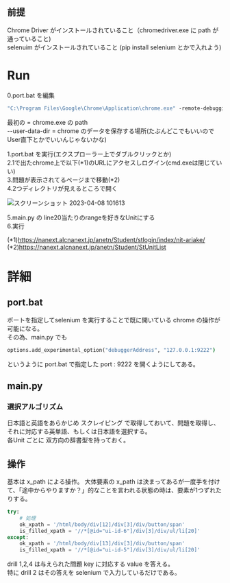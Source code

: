 ## 前提
Chrome Driver がインストールされていること（chromedriver.exe に path が通っていること)  
selenuim がインストールされていること (pip install selenium とかで入れよう)

# Run
0.port.bat を編集  

```bat:port.bat
"C:\Program Files\Google\Chrome\Application\chrome.exe" -remote-debugging-port=9222 --user-data-dir="C:\Users\kpp01\"
```

最初の = chrome.exe の path  
--user-data-dir = chrome のデータを保存する場所(たぶんどこでもいいのでUser直下とかでいいんじゃないかな)  

1.port.bat を実行(エクスプローラー上でダブルクリックとか)  
2.1で出たchrome上で以下(*1)のURLにアクセスしログイン(cmd.exeは閉じていい)  
3.問題が表示されてるページまで移動(*2)  
4.2つディレクトリが見えるところで開く  

![スクリーンショット 2023-04-08 101613](https://user-images.githubusercontent.com/76511273/230697148-d20f43a9-cccf-4feb-9735-6cdd558301f1.png)

5.main.py の line20当たりのrangeを好きなUnitにする  
6.実行  


(*1)https://nanext.alcnanext.jp/anetn/Student/stlogin/index/nit-ariake/  
(*2)https://nanext.alcnanext.jp/anetn/Student/StUnitList  

# 詳細
## port.bat
ポートを指定してselenium を実行することで既に開いている chrome の操作が可能になる。  
その為、main.py でも

```bat:port.bat
options.add_experimental_option("debuggerAddress", "127.0.0.1:9222")
```

というように port.bat で指定した port : 9222 を開くようにしてある。

## main.py
### 選択アルゴリズム
日本語と英語をあらかじめ スクレイピング で取得しておいて、問題を取得し、それに対応する英単語、もしくは日本語を選択する。  
各Unit ごとに 双方向の辞書型を持っておく。

## 操作
基本は x_path による操作。
大体要素の x_path は決まってあるが一度手を付けて、「途中からやりますか？」的なことを言われる状態の時は、要素が1つずれたりする。  

```py:port.py
try:
    # 処理
    ok_xpath = '/html/body/div[12]/div[3]/div/button/span'
    is_filled_xpath = '//*[@id="ui-id-6"]/div[3]/div/ul/li[20]'
except:
    ok_xpath = '/html/body/div[13]/div[3]/div/button/span'
    is_filled_xpath = '//*[@id="ui-id-5"]/div[3]/div/ul/li[20]'
```

drill 1,2,4 は与えられた問題 key に対応する value を答える。  
特に drill 2 はその答えを selenium で入力しているだけである。
